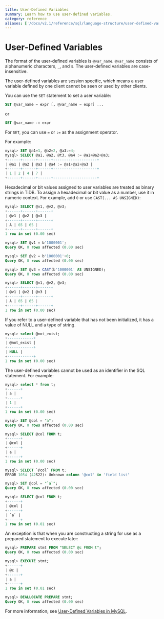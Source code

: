 ```yaml
---
title: User-Defined Variables
summary: Learn how to use user-defined variables.
category: reference
aliases: ['/docs/v2.1/reference/sql/language-structure/user-defined-variables/']
---
```


# User-Defined Variables

The format of the user-defined variables is `@var_name`. `@var_name` consists of alphanumeric characters, `_`, and `$`. The user-defined variables are case-insensitive.

The user-defined variables are session specific, which means a user variable defined by one client cannot be seen or used by other clients.

You can use the `SET` statement to set a user variable:

```sql
SET @var_name = expr [, @var_name = expr] ...
```

or

```sql
SET @var_name := expr
```

For `SET`, you can use `=` or `:=` as the assignment operator.

For example:

```sql
mysql> SET @a1=1, @a2=2, @a3:=4;
mysql> SELECT @a1, @a2, @t3, @a4 := @a1+@a2+@a3;
+------+------+------+--------------------+
| @a1 | @a2 | @a3 | @a4 := @a1+@a2+@a3 |
+------+------+------+--------------------+
| 1 | 2 | 4 | 7 |
+------+------+------+--------------------+
```

Hexadecimal or bit values assigned to user variables are treated as binary strings in TiDB. To assign a hexadecimal or bit value as a number, use it in numeric context. For example, add `0` or use `CAST(... AS UNSIGNED)`:

```sql
mysql> SELECT @v1, @v2, @v3;
+------+------+------+
| @v1 | @v2 | @v3 |
+------+------+------+
| A | 65 | 65 |
+------+------+------+
1 row in set (0.00 sec)

mysql> SET @v1 = b'1000001';
Query OK, 0 rows affected (0.00 sec)

mysql> SET @v2 = b'1000001'+0;
Query OK, 0 rows affected (0.00 sec)

mysql> SET @v3 = CAST(b'1000001' AS UNSIGNED);
Query OK, 0 rows affected (0.00 sec)

mysql> SELECT @v1, @v2, @v3;
+------+------+------+
| @v1 | @v2 | @v3 |
+------+------+------+
| A | 65 | 65 |
+------+------+------+
1 row in set (0.00 sec)
```

If you refer to a user-defined variable that has not been initialized, it has a value of NULL and a type of string.

```sql
mysql> select @not_exist;
+------------+
| @not_exist |
+------------+
| NULL |
+------------+
1 row in set (0.00 sec)
```

The user-defined variables cannot be used as an identifier in the SQL statement. For example:

```sql
mysql> select * from t;
+------+
| a |
+------+
| 1 |
+------+
1 row in set (0.00 sec)

mysql> SET @col = "a";
Query OK, 0 rows affected (0.00 sec)

mysql> SELECT @col FROM t;
+------+
| @col |
+------+
| a |
+------+
1 row in set (0.00 sec)

mysql> SELECT `@col` FROM t;
ERROR 1054 (42S22): Unknown column '@col' in 'field list'

mysql> SET @col = "`a`";
Query OK, 0 rows affected (0.00 sec)

mysql> SELECT @col FROM t;
+------+
| @col |
+------+
| `a` |
+------+
1 row in set (0.01 sec)
```

An exception is that when you are constructing a string for use as a prepared statement to execute later:

```sql
mysql> PREPARE stmt FROM "SELECT @c FROM t";
Query OK, 0 rows affected (0.00 sec)

mysql> EXECUTE stmt;
+------+
| @c |
+------+
| a |
+------+
1 row in set (0.01 sec)

mysql> DEALLOCATE PREPARE stmt;
Query OK, 0 rows affected (0.00 sec)
```

For more information, see [User-Defined Variables in MySQL](https://dev.mysql.com/doc/refman/5.7/en/user-variables.html).
